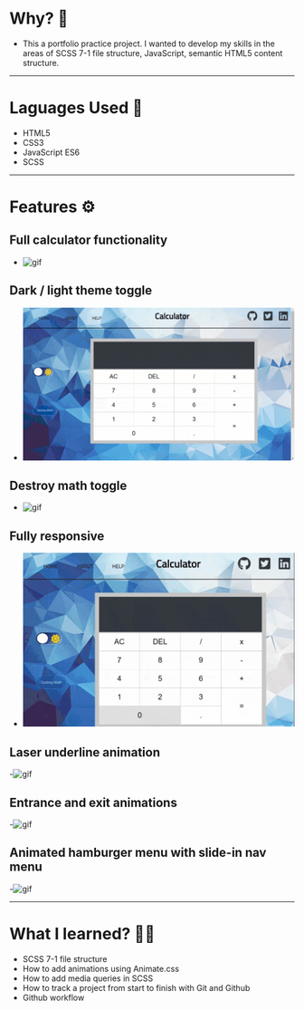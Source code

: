 # Why? 🤔
- This a portfolio practice project. I wanted to develop my skills in the areas of SCSS 7-1 file structure, JavaScript, semantic HTML5 content structure. 

---

# Laguages Used 💬
- HTML5
- CSS3
- JavaScript ES6
- SCSS
---

# Features ⚙

## Full calculator functionality
- ![gif](img/fully-functional.gif)

## Dark / light theme toggle
- ![gif](img/theme-toggle.gif)

## Destroy math toggle
- ![gif](img/destroy-math.gif)

## Fully responsive
- ![gif](img/responsive.gif)
## Laser underline animation
-![gif](img/laser-hover-animation.gif)

## Entrance and exit animations
-![gif](img/en-ex-animations.gif)

## Animated hamburger menu with slide-in nav menu
-![gif](img/hamburgr.gif)

---

# What I learned? 👨‍💻

- SCSS 7-1 file structure
- How to add animations using Animate.css
- How to add media queries in SCSS
- How to track a project from start to finish with Git and Github
- Github workflow 
